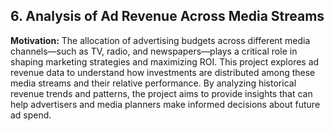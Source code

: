 ## 6. Analysis of Ad Revenue Across Media Streams

**Motivation:** The allocation of advertising budgets across different media channels—such as TV, radio, and newspapers—plays a critical role in shaping marketing strategies and maximizing ROI. This project explores ad revenue data to understand how investments are distributed among these media streams and their relative performance. By analyzing historical revenue trends and patterns, the project aims to provide insights that can help advertisers and media planners make informed decisions about future ad spend.

